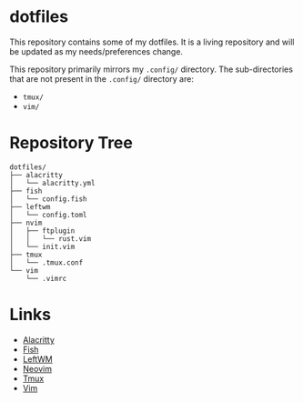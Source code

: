 # dotfiles

This repository contains some of my dotfiles. It is a living repository and will be updated as my needs/preferences change.

This repository primarily mirrors my `.config/` directory. The sub-directories that are not present in the `.config/` directory are:

* `tmux/`
* `vim/`

# Repository Tree

```
dotfiles/
├── alacritty
│   └── alacritty.yml
├── fish
│   └── config.fish
├── leftwm
│   └── config.toml
├── nvim
│   ├── ftplugin
│   │   └── rust.vim
│   └── init.vim
├── tmux
│   └── .tmux.conf
└── vim
    └── .vimrc
```

# Links

* [Alacritty][Alacritty]
* [Fish][Fish]
* [LeftWM][LeftWM]
* [Neovim][Neovim]
* [Tmux][Tmux]
* [Vim][Vim]


<!-- LINKS -->
[Alacritty]: https://github.com/alacritty/alacritty
[Fish]: https://fishshell.com/
[LeftWM]: https://github.com/leftwm/leftwm
[Neovim]: https://neovim.io/
[Tmux]: https://github.com/tmux/tmux
[Vim]: https://www.vim.org/

